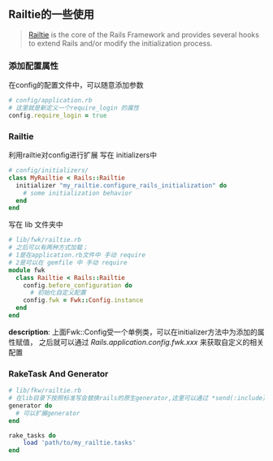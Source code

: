## Railtie的一些使用
> [Railtie](https://api.rubyonrails.org/classes/Rails/Railtie.html) is the core of the Rails Framework and provides several hooks to extend Rails and/or modify the initialization process.


### 添加配置属性
在config的配置文件中，可以随意添加参数
```ruby
# config/application.rb
# 这里就是新定义一个require_login 的属性
config.require_login = true
```

### Railtie
利用railtie对config进行扩展
写在 initializers中
```ruby
# config/initializers/
class MyRailtie < Rails::Railtie
  initializer "my_railtie.configure_rails_initialization" do
    # some initialization behavior
  end
end
```

写在 lib 文件夹中
```ruby
# lib/fwk/railtie.rb
# 之后可以有两种方式加载；
# 1是在application.rb文件中 手动 require
# 2是可以在 gemfile 中 手动 require
module fwk
  class Railtie < Rails::Railtie
    config.before_configuration do
      # 初始化自定义配置
    config.fwk = Fwk::Config.instance
  end
end
```

**description**:
上面Fwk::Config受一个单例类，可以在initializer方法中为添加的属性赋值，
之后就可以通过 *Rails.application.config.fwk.xxx* 来获取自定义的相关配置

### RakeTask And Generator
```ruby
# lib/fkw/railtie.rb
# 在lib目录下按照标准写会替换rails的原生generator,这里可以通过 *send(:include)之类的方式打开类来扩展rails原生的generator
generator do
  # 可以扩展generator
end

rake_tasks do
    load 'path/to/my_railtie.tasks'
end
```
